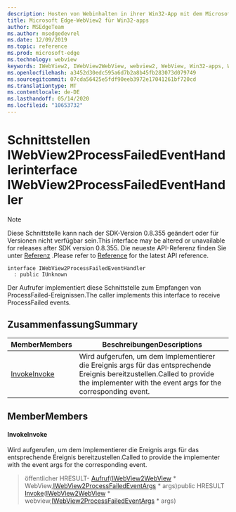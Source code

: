 ```yaml
---
description: Hosten von Webinhalten in ihrer Win32-App mit dem Microsoft Edge WebView2-Steuerelement
title: Microsoft Edge-WebView2 für Win32-apps
author: MSEdgeTeam
ms.author: msedgedevrel
ms.date: 12/09/2019
ms.topic: reference
ms.prod: microsoft-edge
ms.technology: webview
keywords: IWebView2, IWebView2WebView, webview2, WebView, Win32-apps, Win32, Edge
ms.openlocfilehash: a3452d30edc595a6d7b2a8b45fb283073d079749
ms.sourcegitcommit: 07cda56425e5fdf90eeb3972e17041261bf720cd
ms.translationtype: MT
ms.contentlocale: de-DE
ms.lasthandoff: 05/14/2020
ms.locfileid: "10653732"
---
```

# <span data-ttu-id="262d9-104">Schnittstellen IWebView2ProcessFailedEventHandler</span><span class="sxs-lookup"><span data-stu-id="262d9-104">interface IWebView2ProcessFailedEventHandler</span></span> 

> [!NOTE]
> <span data-ttu-id="262d9-105">Diese Schnittstelle kann nach der SDK-Version 0.8.355 geändert oder für Versionen nicht verfügbar sein.</span><span class="sxs-lookup"><span data-stu-id="262d9-105">This interface may be altered or unavailable for releases after SDK version 0.8.355.</span></span> <span data-ttu-id="262d9-106">Die neueste API-Referenz finden Sie unter [Referenz](../../../webview2-api-reference.md) .</span><span class="sxs-lookup"><span data-stu-id="262d9-106">Please refer to [Reference](../../../webview2-api-reference.md) for the latest API reference.</span></span>

```
interface IWebView2ProcessFailedEventHandler
  : public IUnknown
```

<span data-ttu-id="262d9-107">Der Aufrufer implementiert diese Schnittstelle zum Empfangen von ProcessFailed-Ereignissen.</span><span class="sxs-lookup"><span data-stu-id="262d9-107">The caller implements this interface to receive ProcessFailed events.</span></span>

## <span data-ttu-id="262d9-108">Zusammenfassung</span><span class="sxs-lookup"><span data-stu-id="262d9-108">Summary</span></span>

 <span data-ttu-id="262d9-109">Member</span><span class="sxs-lookup"><span data-stu-id="262d9-109">Members</span></span>                        | <span data-ttu-id="262d9-110">Beschreibungen</span><span class="sxs-lookup"><span data-stu-id="262d9-110">Descriptions</span></span>
--------------------------------|---------------------------------------------
[<span data-ttu-id="262d9-111">Invoke</span><span class="sxs-lookup"><span data-stu-id="262d9-111">Invoke</span></span>](#invoke) | <span data-ttu-id="262d9-112">Wird aufgerufen, um dem Implementierer die Ereignis args für das entsprechende Ereignis bereitzustellen.</span><span class="sxs-lookup"><span data-stu-id="262d9-112">Called to provide the implementer with the event args for the corresponding event.</span></span>

## <span data-ttu-id="262d9-113">Member</span><span class="sxs-lookup"><span data-stu-id="262d9-113">Members</span></span>

#### <span data-ttu-id="262d9-114">Invoke</span><span class="sxs-lookup"><span data-stu-id="262d9-114">Invoke</span></span> 

<span data-ttu-id="262d9-115">Wird aufgerufen, um dem Implementierer die Ereignis args für das entsprechende Ereignis bereitzustellen.</span><span class="sxs-lookup"><span data-stu-id="262d9-115">Called to provide the implementer with the event args for the corresponding event.</span></span>

> <span data-ttu-id="262d9-116">öffentlicher HRESULT- [Aufruf](#invoke)([IWebView2WebView](IWebView2WebView.md) \* WebView,[IWebView2ProcessFailedEventArgs](IWebView2ProcessFailedEventArgs.md) \* args)</span><span class="sxs-lookup"><span data-stu-id="262d9-116">public HRESULT [Invoke](#invoke)([IWebView2WebView](IWebView2WebView.md) \* webview,[IWebView2ProcessFailedEventArgs](IWebView2ProcessFailedEventArgs.md) \* args)</span></span>


